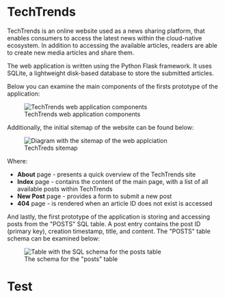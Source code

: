 # TechTrends

TechTrends is an online website used as a news sharing platform, that enables consumers to access the latest news within the cloud-native ecosystem. In addition to accessing the available articles, readers are able to create new media articles and share them.

The web application is written using the Python Flask framework. It uses SQLite, a lightweight disk-based database to store the submitted articles.

Below you can examine the main components of the firsts prototype of the application:
<figure>
  <img
  src="https://video.udacity-data.com/topher/2021/January/5ff782da_screenshot-2021-01-07-at-21.53.16/screenshot-2021-01-07-at-21.53.16.png"
  alt="TechTrends web application components">
  <figcaption>TechTrends web application components</figcaption>
</figure>

Additionally, the initial sitemap of the website can be found below:
<figure>
  <img
  src="https://video.udacity-data.com/topher/2021/January/5ff78576_screenshot-2021-01-07-at-22.04.29/screenshot-2021-01-07-at-22.04.29.png"
  alt="Diagram with the sitemap of the web applciation">
  <figcaption>TechTreds sitemap</figcaption>
</figure>

Where:
 - **About** page - presents a quick overview of the TechTrends site 
 - **Index** page - contains the content of the main page, with a list of all available posts within TechTrends 
 - **New Post** page - provides a form to submit a new post 
 - **404** page - is rendered when an article ID does not exist is accessed

And lastly, the first prototype of the application is storing and accessing posts from the "POSTS" SQL table. A post entry contains the post ID (primary key), creation timestamp, title, and content. The "POSTS" table schema can be examined below:
<figure>
  <img
  src="https://video.udacity-data.com/topher/2021/January/5ff81ebb_screenshot-2021-01-07-at-22.16.30/screenshot-2021-01-07-at-22.16.30.png"
  alt="Table with the SQL schema for the posts table">
  <figcaption>The schema for the "posts" table</figcaption>
</figure>

# Test
